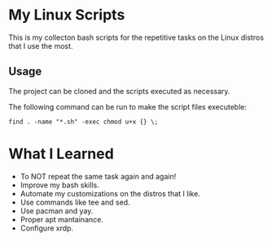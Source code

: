 # My Linux Scripts
This is my collecton bash scripts for the repetitive tasks on the Linux distros that I use the most.

Usage
------------

The project can be cloned and the scripts executed as necessary.

The following command can be run to make the script files executeble:

	find . -name "*.sh" -exec chmod u+x {} \;
    
# What I Learned

* To NOT repeat the same task again and again!
* Improve my bash skills. 
* Automate my customizations on the distros that I like.
* Use commands like tee and sed.
* Use pacman and yay.
* Proper apt mantainance. 
* Configure xrdp. 
